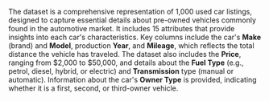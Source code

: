 The dataset is a comprehensive representation of 1,000 used car listings, designed to capture essential details about pre-owned vehicles commonly found in the automotive market. It includes 15 attributes that provide insights into each car's characteristics. Key columns include the car's **Make** (brand) and **Model**, production **Year**, and **Mileage**, which reflects the total distance the vehicle has traveled. The dataset also includes the **Price**, ranging from $2,000 to $50,000, and details about the **Fuel Type** (e.g., petrol, diesel, hybrid, or electric) and **Transmission** type (manual or automatic). Information about the car's **Owner Type** is provided, indicating whether it is a first, second, or third-owner vehicle.
